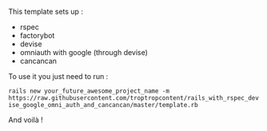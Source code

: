 This template sets up : 

- rspec
- factorybot
- devise
- omniauth with google (through devise)
- cancancan

To use it you just need to run : 

`rails new your_future_awesome_project_name -m https://raw.githubusercontent.com/troptropcontent/rails_with_rspec_devise_google_omni_auth_and_cancancan/master/template.rb`

And voilà !
